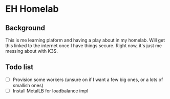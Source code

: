 # EH Homelab

## Background
This is me learning plaform and having a play about in my homelab. Will get this linked to the internet once I have things secure. Right now, it's just me messing about with K3S.

## Todo list
- [ ] Provision some workers (unsure on if I want a few big ones, or a lots of smallish ones)
- [ ] Install MetalLB for loadbalance impl
